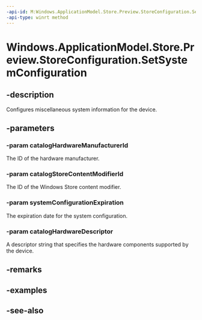```yaml
---
-api-id: M:Windows.ApplicationModel.Store.Preview.StoreConfiguration.SetSystemConfiguration(System.String,System.String,Windows.Foundation.DateTime,System.String)
-api-type: winrt method
---
```


<!-- Method syntax
public void SetSystemConfiguration(System.String catalogHardwareManufacturerId, System.String catalogStoreContentModifierId, Windows.Foundation.DateTime systemConfigurationExpiration, System.String catalogHardwareDescriptor)
-->

# Windows.ApplicationModel.Store.Preview.StoreConfiguration.SetSystemConfiguration

## -description
Configures miscellaneous system information for the device.

## -parameters
### -param catalogHardwareManufacturerId
The ID of the hardware manufacturer.

### -param catalogStoreContentModifierId
The ID of the Windows Store content modifier.

### -param systemConfigurationExpiration
The expiration date for the system configuration.

### -param catalogHardwareDescriptor
A descriptor string that specifies the hardware components supported by the device.

## -remarks

## -examples

## -see-also
